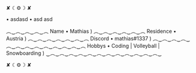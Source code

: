 ✘ ☾⚙️☽ ✘


• asdasd
• asd asd

︵‿︵‿︵‿︵‿︵
Name • Mathias  )
︵‿︵‿︵‿︵‿︵‿︵
Residence • Austria )
︵‿︵‿︵‿︵‿︵‿︵‿︵
Discord • mathias#1337 )
︵‿︵‿︵‿︵‿︵‿︵‿︵‿︵‿︵‿︵‿︵‿︵‿︵
Hobbys • Coding | Volleyball | Snowboarding  )
‿︵‿︵‿︵‿︵‿︵‿︵‿︵‿︵‿︵‿︵‿︵‿︵‿

✘ ☾⚙️☽ ✘
